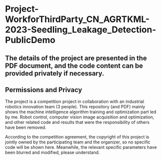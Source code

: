 # Project-WorkforThirdParty_CN_AGRTKML-2023-Seedling_Leakage_Detection-PublicDemo

## The details of the project are presented in the PDF document, and the code content can be provided privately if necessary.

## Permissions and Privacy
The project is a competition project in collaboration with an industrial robotics innovation team (3 people). This repository (and PDF) mainly shows the machine intelligence algorithm training and optimization part led by me. Robot control, computer vision image acquisition and optimization, and other related code and results that were the responsibility of others have been removed.

According to the competition agreement, the copyright of this project is jointly owned by the participating team and the organizer, so no specific code will be shown here. Meanwhile, the relevant specific parameters have been blurred and modified, please understand.
